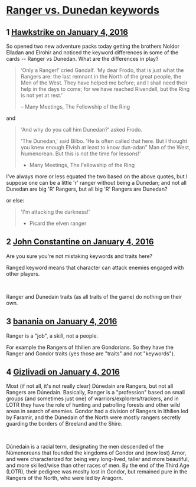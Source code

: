 # [Ranger vs. Dunedan keywords](https://community.fantasyflightgames.com/topic/197820-ranger-vs-dunedan-keywords/)

## 1 [Hawkstrike on January 4, 2016](https://community.fantasyflightgames.com/topic/197820-ranger-vs-dunedan-keywords/?do=findComment&comment=1971479)

So opened two new adventure packs today getting the brothers Noldor Elladan and Elrohir and noticed the keyword differences in some of the cards -- Ranger vs Dunedan. What are the differences in play?



> ‘Only a Ranger!’ cried Gandalf. ‘My dear Frodo, that is just what the Rangers are: the last remnant in the North of the great people, the Men of the West. They have helped me before; and I shall need their help in the days to come; for we have reached Rivendell, but the Ring is not yet at rest.’
> 
> – Many Meetings, The Fellowship of the Ring

and



> 'And why do you call him Dunedan?' asked Frodo.
> 
> 'The Dunedan,' said Bilbo. 'He is often called that here. But I thought you knew enough Elvish at least to know dun-adan" Man of the West, Numenorean. But this is not the time for lessons!'
> 
> - Many Meetings, The Fellowship of the Ring

I've always more or less equated the two based on the above quotes, but I suppose one can be a little 'r' ranger without being a Dunedan; and not all Dunedan are big 'R' Rangers, but all big 'R' Rangers are Dunedan?

or else:



> 'I'm attacking the darkness!'
> 
> - Picard the elven ranger

## 2 [John Constantine on January 4, 2016](https://community.fantasyflightgames.com/topic/197820-ranger-vs-dunedan-keywords/?do=findComment&comment=1971492)

Are you sure you're not mistaking keywords and traits here?

Ranged keyword means that character can attack enemies engaged with other players.

 

Ranger and Dunedain traits (as all traits of the game) do nothing on their own.

## 3 [banania on January 4, 2016](https://community.fantasyflightgames.com/topic/197820-ranger-vs-dunedan-keywords/?do=findComment&comment=1971498)

Ranger is a "job", a skill, not a people.

For example the Rangers of Ithilien are Gondorians. So they have the Ranger and Gondor traits (yes those are "traits" and not "keywords").

## 4 [Gizlivadi on January 4, 2016](https://community.fantasyflightgames.com/topic/197820-ranger-vs-dunedan-keywords/?do=findComment&comment=1971549)

Most (if not all, it's not really clear) Dúnedain are Rangers, but not all Rangers are Dúnedain. Basically, Ranger is a "profession" based on small groups (and sometimes just one) of warriors/explorers/trackers, and in LOTR they have the role of hunting and patrolling forests and other wild areas in search of enemies. Gondor had a division of Rangers in Ithilien led by Faramir, and the Dúnedain of the North were mostly rangers secretly guarding the borders of Breeland and the Shire.

 

Dúnedain is a racial term, designating the men descended of the Númenoreans that founded the kingdoms of Gondor and (now lost) Arnor, and were characterized for being very long-lived, taller and more beautiful, and more skilled/wise than other races of men. By the end of the Third Age (LOTR), their pedigree was moslty lost in Gondor, but remained pure in the Rangers of the North, who were led by Aragorn.

